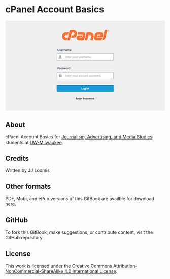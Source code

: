 # cPanel Account Basics

![cPanel log in screen.](/assets/cpanel-login-screen.png)

## About

cPaenl Account Basics for [Journalism, Advertising, and Media Studies](http://uwm.edu/journalism-advertising-media-studies/ "Journalism, Advertising, and Media Studies website") students at [UW-Milwaukee](http://uwm.edu/ "UW–Milwaukee website").

## Credits

Written by JJ Loomis

## Other formats

PDF, Mobi, and ePub versions of this GitBook are availble for download here.

## GitHub

To fork this GitBook, make suggestions, or contribute content, visit the GitHub repository.

## License

This work is licensed under the [Creative Commons Attribution-NonCommercial-ShareAlike 4.0 International License](https://creativecommons.org/licenses/by-nc-sa/4.0/).

